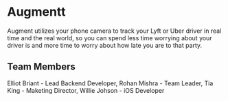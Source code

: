 # Augmentt
Augment utilizes your phone camera to track your Lyft or Uber driver in real time and the real world, so you can spend less time worrying about your driver is and more time to worry about how late you are to that party.



## Team Members 
Elliot Briant - Lead Backend Developer,
Rohan Mishra - Team Leader,
Tia King - Maketing Director, 
Willie Johson - iOS Developer
